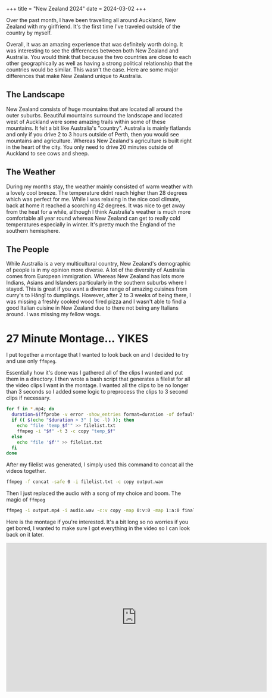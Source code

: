 +++
title = "New Zealand 2024"
date = 2024-03-02
+++

Over the past month, I have been travelling all around Auckland, New Zealand with my girlfriend. It's the first time I've traveled outside of the country by myself. 

Overall, it was an amazing experience that was definitely worth doing. It was interesting to see the differences between both New Zealand and Australia. You would think that because the two countries are close to each other geographically as well as having a strong political relationship that the countries would be similar. This wasn't the case. Here are some major differences that make New Zealand unique to Australia.

## The Landscape
New Zealand consists of huge mountains that are located all around the outer suburbs. Beautiful mountains surround the landscape and located west of Auckland were some amazing trails within some of these mountains. It felt a bit like Australia's "country". Australia is mainly flatlands and only if you drive 2 to 3 hours outside of Perth, then you would see mountains and agriculture. Whereas New Zealand's agriculture is built right in the heart of the city. You only need to drive 20 minutes outside of Auckland to see cows and sheep.

## The Weather
During my months stay, the weather mainly consisted of warm weather with a lovely cool breeze. The temperature didnt reach higher than 28 degrees which was perfect for me. While I was relaxing in the nice cool climate, back at home it reached a scorching 42 degrees. It was nice to get away from the heat for a while, although I think Australia's weather is much more comfortable all year round whereas New Zealand can get to really cold temperatures especially in winter. It's pretty much the England of the southern hemisphere.

## The People
While Australia is a very multicultural country, New Zealand's demographic of people is in my opinion more diverse. A lot of the diversity of Australia comes from European immigration. Whereas New Zealand has lots more Indians, Asians and Islanders particularly in the southern suburbs where I stayed. This is great if you want a diverse range of amazing cuisines from curry's to Hāngī to dumplings. However, after 2 to 3 weeks of being there, I was missing a freshly cooked wood fired pizza and I wasn't able to find a good Italian cuisine in New Zealand due to there not being any Italians around. I was missing my fellow wogs.

# 27 Minute Montage... YIKES
I put together a montage that I wanted to look back on and I decided to try and use only `ffmpeg`.

Essentially how it's done was I gathered all of the clips I wanted and put them in a directory. I then wrote a bash script that generates a filelist for all the video clips I want in the montage. I wanted all the clips to be no longer than 3 seconds so I added some logic to preprocess the clips to 3 second clips if necessary.

```bash
for f in *.mp4; do
  duration=$(ffprobe -v error -show_entries format=duration -of default=noprint_wrappers=1:nokey=1 "$f")
  if (( $(echo "$duration > 3" | bc -l) )); then
    echo "file 'temp_$f'" >> filelist.txt
    ffmpeg -i "$f" -t 3 -c copy "temp_$f"
  else
    echo "file '$f'" >> filelist.txt
  fi
done
```
After my filelist was generated, I simply used this command to concat all the videos together.

```bash
ffmpeg -f concat -safe 0 -i filelist.txt -c copy output.wav
```

Then I just replaced the audio with a song of my choice and boom. The magic of `ffmpeg`

```bash
ffmpeg -i output.mp4 -i audio.wav -c:v copy -map 0:v:0 -map 1:a:0 final.mp4
```
Here is the montage if you're interested. It's a bit long so no worries if you get bored, I wanted to make sure I got everything in the video so I can look back on it later.

<iframe width="700" height="400" src="https://www.youtube.com/embed/3jAP1J-uWLk" title="New Zealand 2024" frameborder="0" allow="accelerometer; autoplay; clipboard-write; encrypted-media; gyroscope; picture-in-picture; web-share" allowfullscreen></iframe>
